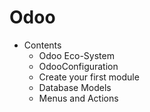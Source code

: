 # Odoo
* Contents 
  - Odoo Eco-System
  - OdooConfiguration
  - Create your first module
  - Database Models
  - Menus and Actions
